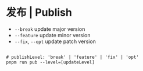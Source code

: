 # 发布 | Publish

- `--break` update major version
- `--feature` update minor version
- `--fix`, `--opt` update patch version

``` shell

# publishLevel: 'break' | 'feature' | 'fix' | 'opt'
pnpm run pub --level=[updateLevel]


```
